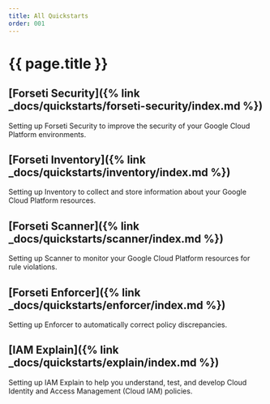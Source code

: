 ```yaml
---
title: All Quickstarts 
order: 001
---
```

# {{ page.title }}

## [Forseti Security]({% link _docs/quickstarts/forseti-security/index.md %})

Setting up Forseti Security to improve the security of your Google Cloud
Platform environments.

## [Forseti Inventory]({% link _docs/quickstarts/inventory/index.md %})

Setting up Inventory to collect and store information about your Google Cloud
Platform resources.

## [Forseti Scanner]({% link _docs/quickstarts/scanner/index.md %})

Setting up Scanner to monitor your Google Cloud Platform resources for rule
violations.

## [Forseti Enforcer]({% link _docs/quickstarts/enforcer/index.md %})

Setting up Enforcer to automatically correct policy discrepancies.

## [IAM Explain]({% link _docs/quickstarts/explain/index.md %})

Setting up IAM Explain to help you understand, test, and develop Cloud Identity
and Access Management (Cloud IAM) policies.
